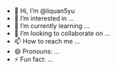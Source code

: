 - 👋 Hi, I’m @liquan5yu
- 👀 I’m interested in ...
- 🌱 I’m currently learning ...
- 💞️ I’m looking to collaborate on ...
- 📫 How to reach me ...
- 😄 Pronouns: ...
- ⚡ Fun fact: ...

<!---
liquan5yu/liquan5yu is a ✨ special ✨ repository because its `README.md` (this file) appears on your GitHub profile.
You can click the Preview link to take a look at your changes.
--->
